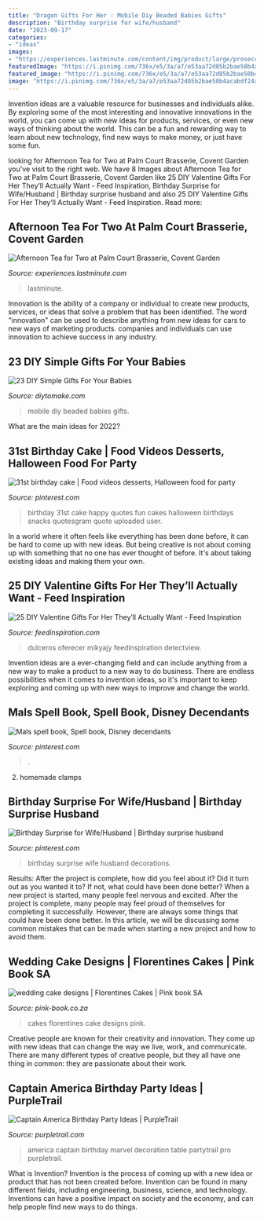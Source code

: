 ```yaml
---
title: "Dragon Gifts For Her : Mobile Diy Beaded Babies Gifts"
description: "Birthday surprise for wife/husband"
date: "2023-09-17"
categories:
- "ideas"
images:
- "https://experiences.lastminute.com/content/img/product/large/prosecco-afternoon-tea-for-27145029.jpg"
featuredImage: "https://i.pinimg.com/736x/e5/3a/a7/e53aa72d85b2bae50b4acabdf24a3ce5--st-birthday-birthday-fun.jpg"
featured_image: "https://i.pinimg.com/736x/e5/3a/a7/e53aa72d85b2bae50b4acabdf24a3ce5--st-birthday-birthday-fun.jpg"
image: "https://i.pinimg.com/736x/e5/3a/a7/e53aa72d85b2bae50b4acabdf24a3ce5--st-birthday-birthday-fun.jpg"
---
```



Invention ideas are a valuable resource for businesses and individuals alike. By exploring some of the most interesting and innovative innovations in the world, you can come up with new ideas for products, services, or even new ways of thinking about the world. This can be a fun and rewarding way to learn about new technology, find new ways to make money, or just have some fun.

	

		
looking for Afternoon Tea for Two at Palm Court Brasserie, Covent Garden you've visit to the right web. We have 8 Images about Afternoon Tea for Two at Palm Court Brasserie, Covent Garden like 25 DIY Valentine Gifts For Her They’ll Actually Want - Feed Inspiration, Birthday Surprise for Wife/Husband | Birthday surprise husband and also 25 DIY Valentine Gifts For Her They’ll Actually Want - Feed Inspiration. Read more:
		
    
## Afternoon Tea For Two At Palm Court Brasserie, Covent Garden

<img loading=lazy src="https://experiences.lastminute.com/content/img/product/large/prosecco-afternoon-tea-for-27145029.jpg" onerror="this.onerror=null;this.src='https://tse4.mm.bing.net/th?id=OIP.SOHNQ-ohERNSM3SDpzo1nQHaE8&amp;pid=15.1';" alt="Afternoon Tea for Two at Palm Court Brasserie, Covent Garden">

_Source: experiences.lastminute.com_

>lastminute. 

	

Innovation is the ability of a company or individual to create new products, services, or ideas that solve a problem that has been identified. The word "innovation" can be used to describe anything from new ideas for cars to new ways of marketing products. companies and individuals can use innovation to achieve success in any industry.

    
## 23 DIY Simple Gifts For Your Babies

<img loading=lazy src="https://www.diytomake.com/wp-content/uploads/2016/01/beaded-mobile.jpg" onerror="this.onerror=null;this.src='https://tse3.mm.bing.net/th?id=OIP.5aD24YrpJkj-AbZmym5rNwHaKf&amp;pid=15.1';" alt="23 DIY Simple Gifts For Your Babies">

_Source: diytomake.com_

>mobile diy beaded babies gifts. 

	

What are the main ideas for 2022?
 

    
## 31st Birthday Cake | Food Videos Desserts, Halloween Food For Party

<img loading=lazy src="https://i.pinimg.com/736x/e5/3a/a7/e53aa72d85b2bae50b4acabdf24a3ce5--st-birthday-birthday-fun.jpg" onerror="this.onerror=null;this.src='https://tse3.mm.bing.net/th?id=OIP.WrJ3urewn1hGY7tWYyotDgHaJ6&amp;pid=15.1';" alt="31st birthday cake | Food videos desserts, Halloween food for party">

_Source: pinterest.com_

>birthday 31st cake happy quotes fun cakes halloween birthdays snacks quotesgram quote uploaded user. 

	

In a world where it often feels like everything has been done before, it can be hard to come up with new ideas. But being creative is not about coming up with something that no one has ever thought of before. It's about taking existing ideas and making them your own.

    
## 25 DIY Valentine Gifts For Her They’ll Actually Want - Feed Inspiration

<img loading=lazy src="https://www.feedinspiration.com/wp-content/uploads/2016/12/DIY-Valentine-Day-Gift-For-Her.jpg" onerror="this.onerror=null;this.src='https://tse1.mm.bing.net/th?id=OIP.rr4B09CrsZU28mAC1q2g0AHaLH&amp;pid=15.1';" alt="25 DIY Valentine Gifts For Her They’ll Actually Want - Feed Inspiration">

_Source: feedinspiration.com_

>dulceros oferecer mikyajy feedinspiration detectview. 

	

Invention ideas are a ever-changing field and can include anything from a new way to make a product to a new way to do business. There are endless possibilities when it comes to invention ideas, so it's important to keep exploring and coming up with new ways to improve and change the world.

    
## Mals Spell Book, Spell Book, Disney Decendants

<img loading=lazy src="https://i.pinimg.com/736x/61/7b/e1/617be1b6218fd38c52c31739909834d3.jpg" onerror="this.onerror=null;this.src='https://tse2.mm.bing.net/th?id=OIP.DN1ONLOyWA-vn8tCf2JMvgAAAA&amp;pid=15.1';" alt="Mals spell book, Spell book, Disney decendants">

_Source: pinterest.com_

>. 

	

2. homemade clamps

    
## Birthday Surprise For Wife/Husband | Birthday Surprise Husband

<img loading=lazy src="https://i.pinimg.com/736x/bd/28/f5/bd28f595a22c0e81686b54e74b2022a9.jpg" onerror="this.onerror=null;this.src='https://tse2.mm.bing.net/th?id=OIP.Yl-5TXeW9NE3_vHg5gw0ugHaJ3&amp;pid=15.1';" alt="Birthday Surprise for Wife/Husband | Birthday surprise husband">

_Source: pinterest.com_

>birthday surprise wife husband decorations. 

	

Results: After the project is complete, how did you feel about it? Did it turn out as you wanted it to? If not, what could have been done better?
When a new project is started, many people feel nervous and excited. After the project is complete, many people may feel proud of themselves for completing it successfully. However, there are always some things that could have been done better. In this article, we will be discussing some common mistakes that can be made when starting a new project and how to avoid them.

    
## Wedding Cake Designs | Florentines Cakes | Pink Book SA

<img loading=lazy src="https://pink-book.co.za/wp-content/uploads/2020/06/florentines-21.jpg" onerror="this.onerror=null;this.src='https://tse2.mm.bing.net/th?id=OIP.WzaBf0pp9Z-5KUdNDrwu3gHaJ9&amp;pid=15.1';" alt="wedding cake designs | Florentines Cakes | Pink book SA">

_Source: pink-book.co.za_

>cakes florentines cake designs pink. 

	

Creative people are known for their creativity and innovation. They come up with new ideas that can change the way we live, work, and communicate. There are many different types of creative people, but they all have one thing in common: they are passionate about their work.

    
## Captain America Birthday Party Ideas | PurpleTrail

<img loading=lazy src="https://partytrail.s3.amazonaws.com/partytrail/wp-content/uploads/2013/06/capnamericaflickr.jpg" onerror="this.onerror=null;this.src='https://tse4.mm.bing.net/th?id=OIP.zNId77DR953IP1dUZx8dgAHaFl&amp;pid=15.1';" alt="Captain America Birthday Party Ideas | PurpleTrail">

_Source: purpletrail.com_

>america captain birthday marvel decoration table partytrail pro purpletrail. 

	

What is Invention?
Invention is the process of coming up with a new idea or product that has not been created before. Invention can be found in many different fields, including engineering, business, science, and technology. Inventions can have a positive impact on society and the economy, and can help people find new ways to do things.

